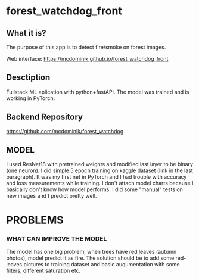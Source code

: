 # forest_watchdog_front




## What it is?

The purpose of this app is to detect fire/smoke on forest images.

Web interface: https://mcdominik.github.io/forest_watchdog_front

## Desctiption
Fullstack ML aplication with python+fastAPI.
The model was trained and is working in PyTorch.

## Backend Repository

https://github.com/mcdominik/forest_watchdog

## MODEL

I used ResNet18 with pretrained weights and modified last layer to be binary (one neuron). I did simple 5 epoch training on kaggle dataset (link in the last paragraph). It was my first net in PyTorch and I had trouble with accuracy and loss measurements while training. I don't attach model charts because I basically don't know how model performs. I did some "manual" tests on new images and I predict pretty well.

# PROBLEMS

### WHAT CAN IMPROVE THE MODEL

The model has one big problem, when trees have red leaves (autumn photos), model predict it as fire. The solution should be to add some red-leaves pictures to training dataset and basic augumentation with some filters, different saturation etc.
